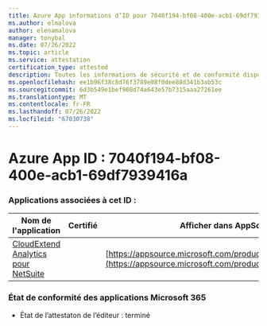 ```yaml
---
title: Azure App informations d’ID pour 7040f194-bf08-400e-acb1-69df7939416a
ms.author: elmalova
author: elenamalova
manager: tonybal
ms.date: 07/26/2022
ms.topic: article
ms.service: attestation
certification_type: attested
description: Toutes les informations de sécurité et de conformité disponibles pour 7040f194-bf08-400e-acb1-69df7939416a.
ms.openlocfilehash: ee1b96f38c8d76f3789e08f0dee88d341b3ab53c
ms.sourcegitcommit: 6d3b549e1bef908d74a643e57b7315aaa27261ee
ms.translationtype: MT
ms.contentlocale: fr-FR
ms.lasthandoff: 07/26/2022
ms.locfileid: "67030738"
---
```

# <a name="azure-app-id-7040f194-bf08-400e-acb1-69df7939416a"></a>Azure App ID : 7040f194-bf08-400e-acb1-69df7939416a


### <a name="apps-associated-with-this-id"></a>Applications associées à cet ID :
| **Nom de l'application** | **Certifié** | **Afficher dans AppSource** |
|--------------|---------------|-----------------------|
| [CloudExtend Analytics pour NetSuite](../forward/WA200002784.md) |  | [https://appsource.microsoft.com/product/office/WA200002784](https://appsource.microsoft.com/product/office/WA200002784) |

### <a name="microsoft-365-app-compliance-status"></a>État de conformité des applications Microsoft 365
- État de l’attestaton de l’éditeur : terminé
